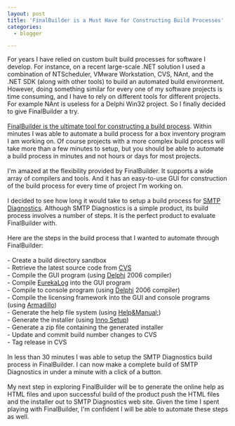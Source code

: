 ```yaml
---
layout: post
title: 'FinalBuilder is a Must Have for Constructing Build Processes'
categories:
  - blogger

---
```


For years I have relied on custom built build processes for software I develop.  For instance, on a recent large-scale .NET solution I used a combination of NTScheduler, VMware Workstation, CVS, NAnt, and the .NET SDK (along with other tools) to build an automated build environment.  However, doing something similar for every one of my software projects is time consuming, and I have to rely on different tools for different projects.  For example NAnt is useless for a Delphi Win32 project.  So I finally decided to give FinalBuilder a try.<br /><br /><a href="http://www.finalbuilder.com/">FinalBuilder is the ultimate tool for constructing a build process</a>.  Within minutes I was able to automate a build process for a box inventory program I am working on.  Of course projects with a more complex build process will take more than a few minutes to setup, but you should be able to automate a build process in minutes and not hours or days for most projects.  <br /><br />I'm amazed at the flexibility provided by FinalBuilder.  It supports a wide array of compilers and tools.  And it has an easy-to-use GUI for construction of the build process for every time of project I'm working on.<br /><br />I decided to see how long it would take to setup a build process for <a href="http://www.smtpdiagnostics.com/">SMTP Diagnostics</a>.  Although SMTP Diagnostics is a simple product, its build process involves a number of steps.  It is the perfect product to evaluate FinalBuilder with.  <br /><br />Here are the steps in the build process that I wanted to automate through FinalBuilder:<br /><br />- Create a build directory sandbox<br />- Retrieve the latest source code from <a href="http://www.cvsnt.org">CVS</a><br />- Compile the GUI program (using <a href="http://www.borland.com/delphi">Delphi</a> 2006 compiler)<br />- Compile <a href="http://www.eurekalog.com/">EurekaLog</a> into the GUI program<br />- Compile to console program (using <a href="http://www.borland.com/delphi">Delphi</a> 2006 compiler)<br />- Compile the licensing framework into the GUI and console programs (using <a href="http://www.siliconrealms.com/software.shtml">Armadillo</a>)<br />- Generate the help file system (using <a href="http://www.ec-software.com/hmpage.htm">Help&amp;Manual;</a>)<br />- Generate the installer (using <a href="http://www.jrsoftware.org/isinfo.php">Inno Setup</a>)<br />- Generate a zip file containing the generated installer<br />- Update and commit build number changes to CVS<br />- Tag release in CVS<br /><br />In less than 30 minutes I was able to setup the SMTP Diagnostics build process in FinalBuilder.  I can now make a complete build of SMTP Diagnostics in under a minute with a click of a button.  <br /><br />My next step in exploring FinalBuilder will be to generate the online help as HTML files and upon successful build of the product push the HTML files and the installer out to SMTP Diagnostics web site.  Given the time I spent playing with FinalBuilder, I'm confident I will be able to automate these steps as well.
